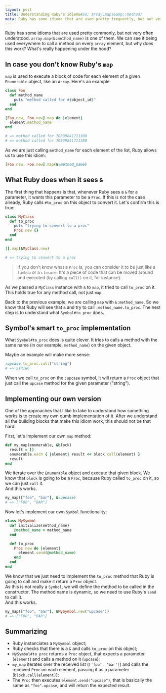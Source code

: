 ```yaml
---
layout: post
title: Understanding Ruby's idiom&#58; array.map(&amp;:method)
meta: Ruby has some idioms that are used pretty frequently, but not very ofter understood. Let's see how array.map(&:method) works
---
```


Ruby has some idioms that are used pretty commonly, but not very often understood. `array.map(&:method_name)` is one of them.
We can see it being used everywhere to call a method on every `array` element, but why does this work? What's really happening under the hood?

## In case you don't know Ruby's `map`

`map` is used to execute a block of code for each element of a given `Enumerable` object, like an `Array`. Here's an example:

```ruby
class Foo
  def method_name
    puts "method called for #{object_id}"
  end
end

[Foo.new, Foo.new].map do |element| 
  element.method_name
end

# => method called for 70339841711300
# => method called for 70339841711280
```

As we are just calling `method_name` for each element of the list, Ruby allows us to use this idiom:

```ruby
[Foo.new, Foo.new].map(&:method_name)
```

## What Ruby does when it sees `&`

The first thing that happens is that, whenever Ruby sees a `&` for a parameter, it wants this parameter to be a `Proc`. If this is not the case already, Ruby calls `#to_proc` on this
object to convert it. Let's confirm this is true:

```ruby
class MyClass
  def to_proc
    puts "trying to convert to a proc"
    Proc.new {}
  end
end

[].map(&MyClass.new)

# => trying to convert to a proc
```

> If you don't know what a `Proc` is, you can consider it to be just like a `lambda` or a `closure`.
> It's a piece of code that can be moved around and executed (by calling `call()` on it, for instance).

As we passed a `MyClass` instance with `&` to `map`, it tried to call `to_proc` on it. This holds true for any method call, not just `map`.

Back to the previous example, we are calling `map` with `&:method_name`. So we know that Ruby will see that `&` and try to call `:method_name.to_proc`. The next step
is to understand what `Symbol#to_proc` does.

## Symbol's smart `to_proc` implementation

What `Symbol#to_proc` does is quite clever. It tries to calls a method with the same name (in our example, `method_name`) on the given object.  

Maybe an example will make more sense:

```ruby
:upcase.to_proc.call("string")
# => STRING
```

When we call `to_proc` on the `:upcase` symbol, it will return a `Proc` object that just call the `upcase` method for the given parameter ("string").

## Implementing our own version

One of the approaches that I like to take to understand how something works is to create my own dumb implementation of it. After we understand all the building blocks
that make this idiom work, this should not be that hard.

First, let's implement our own `map` method:

```ruby
def my_map(enumerable, &block)
  result = []
  enumerable.each { |element| result << block.call(element) }
  result
end
```

We iterate over the `Enumerable` object and execute that given block. We know that `block` is going to be a `Proc`, because Ruby called `to_proc` on it, so we can just `call` it.  
And this works.

```ruby
my_map(["foo", "bar"], &:upcase)
# => ["FOO", "BAR"]
```

Now let's implement our own `Symbol` functionality:

```ruby
class MySymbol
  def initialize(method_name)
    @method_name = method_name
  end

  def to_proc
    Proc.new do |element|
      element.send(@method_name)
    end
  end
end
```

We know that we just need to implement the `to_proc` method that Ruby is going to call and make it return a `Proc` object.  
As this is not really a `Symbol`, we will define the method to be called in the constructor. The method name is dynamic, so we
need to use Ruby's `send` to call it.  
And this works.

```ruby
my_map(["foo", "bar"], &MySymbol.new("upcase"))
# => ["FOO", "BAR"]
```

## Summarizing

* Ruby instanciates a `MySymbol` object;
* Ruby checks that there is a `&` and calls `to_proc` on this object;
* `MySymbol#to_proc` returns a `Proc` object, that expects a parameter (`element`) and calls a method on it (`upcase`);
* `my_map` iterates over the received list (`['foo', 'bar']`) and calls the received `Proc` on each element, passing it as a parameter (`block.call(element)`);
* The `Proc` then executes `element.send("upcase")`, that is basically the same as `"foo".upcase`, and will return the expected result.
